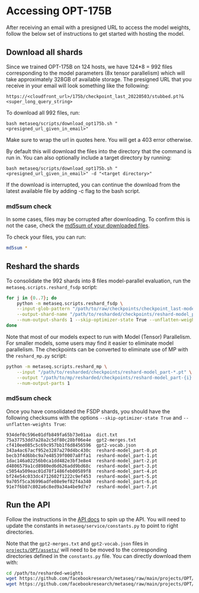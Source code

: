 # Accessing OPT-175B

After receiving an email with a presigned URL to access the model weights, follow the below set of instructions to get started with hosting the model.

## Download all shards
Since we trained OPT-175B on 124 hosts, we have 124\*8 = 992 files corresponding to the model parameters (8x tensor parallelism) which will take approximately 328GB of available storage. The presigned URL that you receive in your email will look something like the following:

```
https://<cloudfront_url>/175b/checkpoint_last_20220503/stubbed.pt?&<super_long_query_string>
```

To download all 992 files, run:
```
bash metaseq/scripts/download_opt175b.sh "<presigned_url_given_in_email>"
```

Make sure to wrap the url in quotes here.  You will get a 403 error otherwise.

By default this will download the files into the directory that the command is run in. You can also optionally include a target directory by running:

```
bash metaseq/scripts/download_opt175b.sh "<presigned_url_given_in_email>" -d "<target directory>"
```
If the download is interrupted, you can continue the download from the latest available file by adding -c flag to the bash script.

### md5sum check
In some cases, files may be corrupted after downloading.  To confirm this is not the case, check the [md5sum of your downloaded files](./assets/opt175b_md5sum_shards.csv).

To check your files, you can run:
```bash
md5sum *
```

## Reshard the shards
To consolidate the 992 shards into 8 files model-parallel evaluation, run the `metaseq.scripts.reshard_fsdp` script:
```bash
for j in {0..7}; do
    python -m metaseq.scripts.reshard_fsdp \
    --input-glob-pattern "/path/to/raw/checkpoints/checkpoint_last-model_part-$j-shard*.pt" \
    --output-shard-name "/path/to/resharded/checkpoints/reshard-model_part-$j.pt" \
    --num-output-shards 1 --skip-optimizer-state True --unflatten-weights True
done
```
Note that most of our models expect to run with Model (Tensor) Parallelism. For smaller models, some
users may find it easier to eliminate model parallelism. The checkpoints can be converted
to eliminate use of MP with the `reshard_mp.py` script:

```bash
python -m metaseq.scripts.reshard_mp \
    --input "/path/to/resharded/checkpoints/reshard-model_part-*.pt" \
    --output "/path/to/mp/resharded/checkpoints/reshard-model_part-{i}.pt" \
    --num-output-parts 1
```

### md5sum check
Once you have consolidated the FSDP shards, you should have the following checksums with the options `--skip-optimizer-state True` and `--unflatten-weights True`:
```
934def0c596e01dfb849fa65b73e01aa  dict.txt
75a37753dd7a28a2c5df80c28bf06e4e  gpt2-merges.txt
cf410ee085c5c69c957bb1f6d8456596  gpt2-vocab.json
343a4ac67acf952e3287a270d4bc430c  reshard-model_part-0.pt
becb3f4d6bbc9a7e48539f0007a8ffa1  reshard-model_part-1.pt
1dac146a02256b0ca1dd482e3bf3e8e4  reshard-model_part-2.pt
d4806579a1cd8980ed6d626add9bd68c  reshard-model_part-3.pt
c5054a509eac01d78f1486feb00589f8  reshard-model_part-4.pt
bf24e54c033dc4712602f1222c9ef453  reshard-model_part-5.pt
9a705f5ca36996adfe08e9ef82f4a340  reshard-model_part-6.pt
91e7f6b87c802a6c8ed9a34a4be9d7e7  reshard-model_part-7.pt
```


## Run the API
Follow the instructions in the [API docs](../../docs/api.md) to spin up the API.  You will need to update the constants in `metaseq/service/constants.py` to point to right directories.

Note that the `gpt2-merges.txt` and `gpt2-vocab.json` files in [`projects/OPT/assets/`](/projects/OPT/assets) will need to be moved to the corresponding directories defined in the `constants.py` file. You can directly download them with:

```bash
cd /path/to/resharded-weights
wget https://github.com/facebookresearch/metaseq/raw/main/projects/OPT/assets/gpt2-merges.txt
wget https://github.com/facebookresearch/metaseq/raw/main/projects/OPT/assets/gpt2-vocab.json
```
